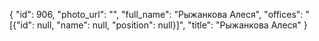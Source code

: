 {
    "id": 906,
    "photo_url": "",
    "full_name": "Рыжанкова Алеся",
    "offices": "[{\"id\": null, \"name\": null, \"position\": null}]",
    "title": "Рыжанкова Алеся"
}